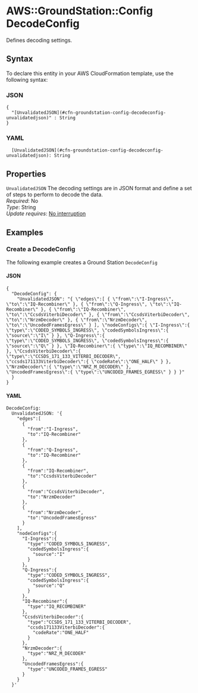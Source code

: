 # AWS::GroundStation::Config DecodeConfig<a name="aws-properties-groundstation-config-decodeconfig"></a>

 Defines decoding settings\. 

## Syntax<a name="aws-properties-groundstation-config-decodeconfig-syntax"></a>

To declare this entity in your AWS CloudFormation template, use the following syntax:

### JSON<a name="aws-properties-groundstation-config-decodeconfig-syntax.json"></a>

```
{
  "[UnvalidatedJSON](#cfn-groundstation-config-decodeconfig-unvalidatedjson)" : String
}
```

### YAML<a name="aws-properties-groundstation-config-decodeconfig-syntax.yaml"></a>

```
  [UnvalidatedJSON](#cfn-groundstation-config-decodeconfig-unvalidatedjson): String
```

## Properties<a name="aws-properties-groundstation-config-decodeconfig-properties"></a>

`UnvalidatedJSON`  <a name="cfn-groundstation-config-decodeconfig-unvalidatedjson"></a>
 The decoding settings are in JSON format and define a set of steps to perform to decode the data\.   
*Required*: No  
*Type*: String  
*Update requires*: [No interruption](https://docs.aws.amazon.com/AWSCloudFormation/latest/UserGuide/using-cfn-updating-stacks-update-behaviors.html#update-no-interrupt)

## Examples<a name="aws-properties-groundstation-config-decodeconfig--examples"></a>

### Create a DecodeConfig<a name="aws-properties-groundstation-config-decodeconfig--examples--Create_a_DecodeConfig"></a>

The following example creates a Ground Station `DecodeConfig`

#### JSON<a name="aws-properties-groundstation-config-decodeconfig--examples--Create_a_DecodeConfig--json"></a>

```
{
  "DecodeConfig": {
    "UnvalidatedJSON": "{ \"edges\":[ { \"from\":\"I-Ingress\", \"to\":\"IQ-Recombiner\" }, { \"from\":\"Q-Ingress\", \"to\":\"IQ-Recombiner\" }, { \"from\":\"IQ-Recombiner\", \"to\":\"CcsdsViterbiDecoder\" }, { \"from\":\"CcsdsViterbiDecoder\", \"to\":\"NrzmDecoder\" }, { \"from\":\"NrzmDecoder\", \"to\":\"UncodedFramesEgress\" } ], \"nodeConfigs\":{ \"I-Ingress\":{ \"type\":\"CODED_SYMBOLS_INGRESS\", \"codedSymbolsIngress\":{ \"source\":\"I\" } }, \"Q-Ingress\":{ \"type\":\"CODED_SYMBOLS_INGRESS\", \"codedSymbolsIngress\":{ \"source\":\"Q\" } }, \"IQ-Recombiner\":{ \"type\":\"IQ_RECOMBINER\" }, \"CcsdsViterbiDecoder\":{ \"type\":\"CCSDS_171_133_VITERBI_DECODER\", \"ccsds171133ViterbiDecoder\":{ \"codeRate\":\"ONE_HALF\" } }, \"NrzmDecoder\":{ \"type\":\"NRZ_M_DECODER\" }, \"UncodedFramesEgress\":{ \"type\":\"UNCODED_FRAMES_EGRESS\" } } }"
  }
}
```

#### YAML<a name="aws-properties-groundstation-config-decodeconfig--examples--Create_a_DecodeConfig--yaml"></a>

```
DecodeConfig:
  UnvalidatedJSON: '{
    "edges":[
      {
        "from":"I-Ingress",
        "to":"IQ-Recombiner"
      },
      {
        "from":"Q-Ingress",
        "to":"IQ-Recombiner"
      },
      {
        "from":"IQ-Recombiner",
        "to":"CcsdsViterbiDecoder"
      },
      {
        "from":"CcsdsViterbiDecoder",
        "to":"NrzmDecoder"
      },
      {
        "from":"NrzmDecoder",
        "to":"UncodedFramesEgress"
      }
    ],
    "nodeConfigs":{
      "I-Ingress":{
        "type":"CODED_SYMBOLS_INGRESS",
        "codedSymbolsIngress":{
          "source":"I"
        }
      },
      "Q-Ingress":{
        "type":"CODED_SYMBOLS_INGRESS",
        "codedSymbolsIngress":{
          "source":"Q"
        }
      },
      "IQ-Recombiner":{
        "type":"IQ_RECOMBINER"
      },
      "CcsdsViterbiDecoder":{
        "type":"CCSDS_171_133_VITERBI_DECODER",
        "ccsds171133ViterbiDecoder":{
          "codeRate":"ONE_HALF"
        }
      },
      "NrzmDecoder":{
        "type":"NRZ_M_DECODER"
      },
      "UncodedFramesEgress":{
        "type":"UNCODED_FRAMES_EGRESS"
      }
    }
  }'
```